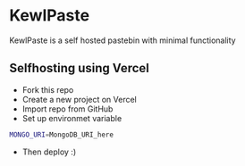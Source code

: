 # KewlPaste

KewlPaste is a self hosted pastebin with minimal functionality

## Selfhosting using Vercel

* Fork this repo
* Create a new project on Vercel
* Import repo from GitHub
* Set up environmet variable
```bash
MONGO_URI=MongoDB_URI_here
```
* Then deploy :)